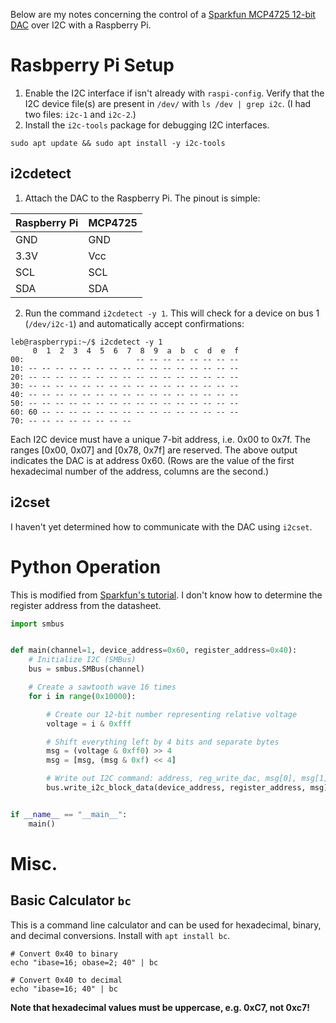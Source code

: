 <!--
.. title: Raspberry Pi I2C Quickstart
.. slug: raspberry-pi-i2c-quickstart
.. date: 2024-09-24 15:01:45 UTC+02:00
.. tags: raspberry pi, i2c
.. category: homelab
.. link: 
.. description: 
.. type: text
-->

Below are my notes concerning the control of a [Sparkfun MCP4725 12-bit DAC](https://www.sparkfun.com/products/12918) over I2C with a Raspberry Pi.

# Rasbperry Pi Setup

1. Enable the I2C interface if isn't already with `raspi-config`. Verify that the I2C device file(s) are present in `/dev/` with `ls /dev | grep i2c`. (I had two files: `i2c-1` and `i2c-2`.)
2. Install the `i2c-tools` package for debugging I2C interfaces.

```console
sudo apt update && sudo apt install -y i2c-tools
```

## i2cdetect

1. Attach the DAC to the Raspberry Pi. The pinout is simple:

| Raspberry Pi | MCP4725 |
|--------------|---------|
| GND          | GND     |
| 3.3V         | Vcc     |
| SCL          | SCL     |
| SDA          | SDA     |

2. Run  the command `i2cdetect -y 1`. This will check for a device on bus 1 (`/dev/i2c-1`) and automatically accept confirmations:

```console
leb@raspberrypi:~/$ i2cdetect -y 1
     0  1  2  3  4  5  6  7  8  9  a  b  c  d  e  f
00:                         -- -- -- -- -- -- -- --
10: -- -- -- -- -- -- -- -- -- -- -- -- -- -- -- --
20: -- -- -- -- -- -- -- -- -- -- -- -- -- -- -- --
30: -- -- -- -- -- -- -- -- -- -- -- -- -- -- -- --
40: -- -- -- -- -- -- -- -- -- -- -- -- -- -- -- --
50: -- -- -- -- -- -- -- -- -- -- -- -- -- -- -- --
60: 60 -- -- -- -- -- -- -- -- -- -- -- -- -- -- --
70: -- -- -- -- -- -- -- --
```

Each I2C device must have a unique 7-bit address, i.e. 0x00 to 0x7f. The ranges [0x00, 0x07] and [0x78, 0x7f] are reserved. The above output indicates the DAC is at address 0x60. (Rows are the value of the first hexadecimal number of the address, columns are the second.)

## i2cset

I haven't yet determined how to communicate with the DAC using `i2cset`.

# Python Operation

This is modified from [Sparkfun's tutorial](https://learn.sparkfun.com/tutorials/raspberry-pi-spi-and-i2c-tutorial/all). I don't know how to determine the register address from the datasheet.

```python
import smbus


def main(channel=1, device_address=0x60, register_address=0x40):
    # Initialize I2C (SMBus)
    bus = smbus.SMBus(channel)

    # Create a sawtooth wave 16 times
    for i in range(0x10000):

        # Create our 12-bit number representing relative voltage
        voltage = i & 0xfff

        # Shift everything left by 4 bits and separate bytes
        msg = (voltage & 0xff0) >> 4
        msg = [msg, (msg & 0xf) << 4]

        # Write out I2C command: address, reg_write_dac, msg[0], msg[1]
        bus.write_i2c_block_data(device_address, register_address, msg)


if __name__ == "__main__":
    main()

```

# Misc.

## Basic Calculator `bc`

This is a command line calculator and can be used for hexadecimal, binary, and decimal conversions. Install with `apt install bc`.

```console
# Convert 0x40 to binary
echo "ibase=16; obase=2; 40" | bc

# Convert 0x40 to decimal
echo "ibase=16; 40" | bc
```

**Note that hexadecimal values must be uppercase, e.g. 0xC7, not 0xc7!**
